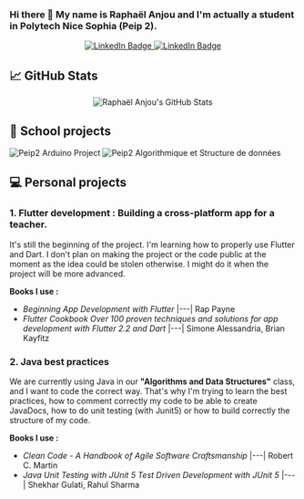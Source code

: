 ### Hi there 👋 My name is Raphaël Anjou and I'm actually a student in Polytech Nice Sophia (Peip 2).

<div style="text-align: center">
  <a href="https://www.linkedin.com/in/raphael-anjou/">
    <img src="https://img.shields.io/badge/LinkedIn-blue?logo=linkedin&logoColor=white" alt="LinkedIn Badge"/>
  </a>
  <a href="https://www.flickr.com/people/raphael-anjou/">
    <img src="https://img.shields.io/badge/Flickr-blue?logo=flickr&logoColor=white" alt="LinkedIn Badge"/>
  </a>
</div>

## :chart_with_upwards_trend: GitHub Stats

<div style="text-align: center">
    <a>
        <img src="https://github-readme-stats.vercel.app/api?username=naxomi&show_icons=true&theme=cobalt&count_private=true" alt="Raphaël Anjou's GitHub Stats"/>
    </a>
</div>

## :school: School projects

![Peip2 Arduino Project](https://github-readme-stats.vercel.app/api/pin/?username=naxomi&repo=peip2-arduino-project&theme=cobalt)
![Peip2 Algorithmique et Structure de données](https://github-readme-stats.vercel.app/api/pin/?username=naxomi&repo=peip2-algorithmique-et-structure-donnees&theme=cobalt)

## :computer: Personal projects

### 1. Flutter development : Building a cross-platform app for a teacher.

It's still the beginning of the project. I'm learning how to properly use Flutter and Dart. I don't plan on making the
project or the code public at the moment as the idea could be stolen otherwise. I might do it when the project will be
more advanced.

**Books I use :**

- _Beginning App Development with Flutter_ |---| Rap Payne
- _Flutter Cookbook Over 100 proven techniques and solutions for app development with Flutter 2.2 and Dart_ |---| Simone
  Alessandria, Brian Kayfitz

### 2. Java best practices

We are currently using Java in our **"Algorithms and Data Structures"** class, and I want to code the correct way.
That's why I'm trying to learn the best practices, how to comment correctly my code to be able to create JavaDocs, how
to do unit testing (with Junit5) or how to build correctly the structure of my code.

**Books I use :**

- _Clean Code - A Handbook of Agile Software Craftsmanship_ |---| Robert C. Martin
- _Java Unit Testing with JUnit 5 Test Driven Development with JUnit 5_ |---| Shekhar Gulati, Rahul Sharma